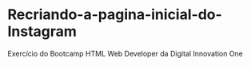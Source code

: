 # Recriando-a-pagina-inicial-do-Instagram
Exercício do Bootcamp HTML Web Developer da Digital Innovation One
